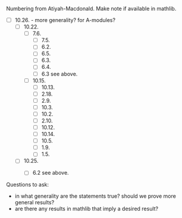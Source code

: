 Numbering from Atiyah-Macdonald. Make note if available in mathlib.


- [ ] 10.26. - more generality? for A-modules?
    - [ ] ⁠10.22.
        - [ ] 7.6.
            - [ ] 7.5.
            - [ ] 6.2. 
            - [ ] 6.5.
            - [ ] 6.3.
            - [ ] 6.4.
            - [ ] 6.3 see above.
        - [ ] 10.15.
            - [ ] 10.13.
            - [ ] 2.18.
            - [ ] 2.9. 
            - [ ] 10.3.
            - [ ] 10.2.
            - [ ] 2.10.
            - [ ] 10.12.
            - [ ] 10.14.
            - [ ] 10.5.
            - [ ] 1.9.
            - [ ] 1.5. 
    - [ ] ⁠10.25.
        - [ ] 6.2 see above.


Questions to ask:
- in what generality are the statements true? should we prove more general results?
- are there any results in mathlib that imply a desired result?
